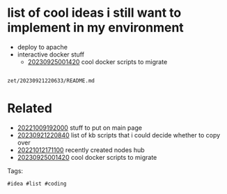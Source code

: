 # list of cool ideas i still want to implement in my environment

- deploy to apache
- interactive docker stuff
  - [20230925001420](/zet/20230925001420/README.md) cool docker scripts to migrate

```
```

` zet/20230921220633/README.md `

# Related

- [20221009192000](/zet/20221009192000/README.md) stuff to put on main page
- [20230921220840](/zet/20230921220840/README.md) list of kb scripts that i could decide whether to copy over
- [20221012171100](/zet/20221012171100/README.md) recently created nodes hub
- [20230925001420](/zet/20230925001420/README.md) cool docker scripts to migrate

Tags:

    #idea #list #coding
